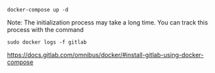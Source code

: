 ```
docker-compose up -d
```

Note: The initialization process may take a long time. You can track this process with the command
```
sudo docker logs -f gitlab
```

https://docs.gitlab.com/omnibus/docker/#install-gitlab-using-docker-compose